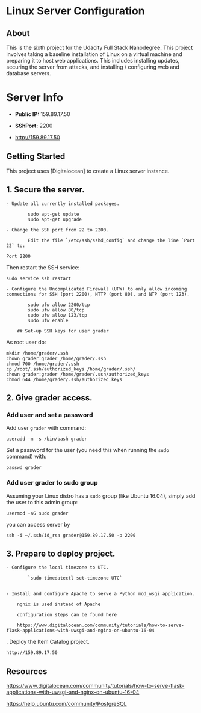 # Linux Server Configuration

## About

This is the sixth project for the Udacity Full Stack Nanodegree. This project involves taking a baseline installation of Linux on a virtual machine and preparing it to host web applications. This includes installing updates, securing the server from attacks, and installing / configuring web and database servers.


# Server Info

- **Public IP:** 159.89.17.50
- **SShPort:** 2200

- http://159.89.17.50

## Getting Started

This project uses [Digitalocean] to create a Linux server instance.


## 1. Secure the server.

    - Update all currently installed packages.
    
            sudo apt-get update
            sudo apt-get upgrade
            
    - Change the SSH port from 22 to 2200.
    
            Edit the file `/etc/ssh/sshd_config` and change the line `Port 22` to:

`Port 2200`

Then restart the SSH service:

`sudo service ssh restart`

        
        
    - Configure the Uncomplicated Firewall (UFW) to only allow incoming connections for SSH (port 2200), HTTP (port 80), and NTP (port 123).
        
            sudo ufw allow 2200/tcp
            sudo ufw allow 80/tcp
            sudo ufw allow 123/tcp
            sudo ufw enable

        ## Set-up SSH keys for user grader
As root user do:
```
mkdir /home/grader/.ssh
chown grader:grader /home/grader/.ssh
chmod 700 /home/grader/.ssh
cp /root/.ssh/authorized_keys /home/grader/.ssh/
chown grader:grader /home/grader/.ssh/authorized_keys
chmod 644 /home/grader/.ssh/authorized_keys
```

## 2. Give grader access.

### Add user and set a password
Add user `grader` with command:

```
useradd -m -s /bin/bash grader
```

Set a password for the user (you need this when running the `sudo` command) with:

```
passwd grader
```

### Add user grader to sudo group
Assuming your Linux distro has a `sudo` group (like Ubuntu 16.04), simply add the user to
this admin group:
```
usermod -aG sudo grader
```
you can access server by
```
ssh -i ~/.ssh/id_rsa grader@159.89.17.50 -p 2200
```

## 3. Prepare to deploy  project.

    - Configure the local timezone to UTC.
    
            `sudo timedatectl set-timezone UTC`
            
            
    - Install and configure Apache to serve a Python mod_wsgi application.
    
        ngnix is used instead of Apache
        
        configuration steps can be found here 
        
        https://www.digitalocean.com/community/tutorials/how-to-serve-flask-applications-with-uwsgi-and-nginx-on-ubuntu-16-04
        




. Deploy the Item Catalog project.

    http://159.89.17.50
    
## Resources


https://www.digitalocean.com/community/tutorials/how-to-serve-flask-applications-with-uwsgi-and-nginx-on-ubuntu-16-04

https://help.ubuntu.com/community/PostgreSQL
